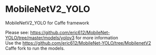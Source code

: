 # MobileNetV2_YOLO
MobileNetV2_YOLO for Caffe framework

Please see: https://github.com/eric612/MobileNet-YOLO/tree/master/models/yolov3 for more information <br /> 
Use the https://github.com/eric612/MobileNet-YOLO/tree/MobilenetV2 Caffe fork to run the models.
